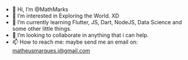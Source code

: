- 👋 Hi, I’m @MathMarks
- 👀 I’m interested in Exploring the World. XD
- 🌱 I’m currently learning Flutter, JS, Dart, NodeJS, Data Science and some other little things.
- 💞️ I’m looking to collaborate in anything that i can help. 
- 📫 How to reach me: maybe send me an email on: matheusmarques.j@gmail.com

<!---
MathMarks/MathMarks is a ✨ special ✨ repository because its `README.md` (this file) appears on your GitHub profile.
You can click the Preview link to take a look at your changes.
--->
